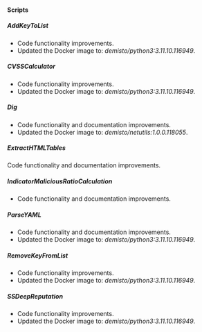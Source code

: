 #### Scripts

##### AddKeyToList
- Code functionality improvements.
- Updated the Docker image to: *demisto/python3:3.11.10.116949*.

##### CVSSCalculator
- Code functionality improvements.
- Updated the Docker image to: *demisto/python3:3.11.10.116949*.

##### Dig
- Code functionality and documentation improvements.
- Updated the Docker image to: *demisto/netutils:1.0.0.118055*.

##### ExtractHTMLTables
Code functionality and documentation improvements.

##### IndicatorMaliciousRatioCalculation
- Code functionality and documentation improvements.

##### ParseYAML
- Code functionality and documentation improvements.
- Updated the Docker image to: *demisto/python3:3.11.10.116949*.

##### RemoveKeyFromList
- Code functionality improvements.
- Updated the Docker image to: *demisto/python3:3.11.10.116949*.

##### SSDeepReputation
- Code functionality improvements.
- Updated the Docker image to: *demisto/python3:3.11.10.116949*.